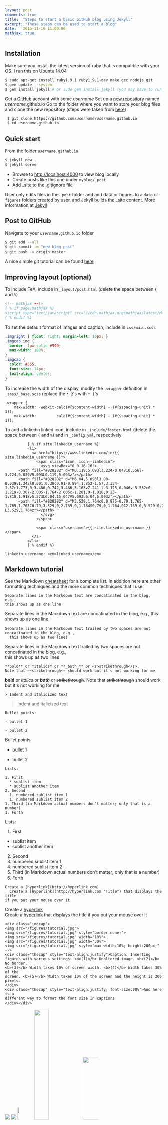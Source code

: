 ```yaml
---
layout: post
comments: true
title:  "Steps to start a basic GitHub blog using Jekyll"
excerpt: "These steps can be used to start a blog"
date:   2015-11-16 11:00:00
mathjax: true
---
```


## Installation
Make sure you install the latest version of ruby that is compatible with your OS. I run this
on Ubuntu 14.04

```bash
$ sudo apt-get install ruby1.9.1 ruby1.9.1-dev make gcc nodejs git
$ gem update --system
$ gem install jekyll # or sudo gem install jekyll (you may have to run this command twice)
```
Get a [GitHub](http://github.com) account with some *username*
Set up a [new repository](https://github.com/new) named *username*.github.io
Go to the folder where you want to store your blog files and clone the new repository (steps were taken from [here](https://pages.github.com/))
</code>

<p><div class="highlight"><pre><code class="language-bash" data-lang="bash"> <span class="nv">$ </span>git clone https://github.com/<em>username</em>/<em>username</em>.github.io
<span class="nv"> $ </span>cd <em>username</em>.github.io </code></pre></div></p>

## Quick start
From the folder <code>*username*.github.io</code>

```bash
$ jekyll new .
$ jekyll serve
```
- Browse to [http://localhost:4000](http://localhost:4000) to view blog locally
- Create posts like this one under `myblog/_post`
- Add _site to the .gitignore file

User only edits files in the `_post` folder and add data or figures to a `data` or `figures` folders created by user, and Jekyll builds the _site content. More information at [Jekyll](http://jekyllrb.com/docs/structure/)

## Post to GitHub
Navigate to your <code>*username*.github.io</code> folder

```bash
$ git add --all
$ git commit -m "new blog post"
$ git push -u origin master
```

A nice simple git tutorial can be found [here](http://rogerdudler.github.io/git-guide/)

## Improving layout (optional)
To include TeX, include in `_layout/post.html` (delete the space between `{` and `%`)

```html
<!-- mathjax --\>
{ % if page.mathjax %}
<script type="text/javascript" src="//cdn.mathjax.org/mathjax/latest/MathJax.js?config=TeX-AMS-MML_HTMLorMML"></script>
{ % endif %}
```
To set the default format of images and caption, include in `css/main.scss` 

```scss
.imgright { float: right; margin-left: 10px; }
.imgcap img {
  border: 1px solid #999;
  max-width: 100%;
}
.imgcap {
  color: #555;
  font-size: 14px;
  text-align: center;
}
```

To increase the width of the display, modify the `.wrapper` definition in  `_sass/_base.scss` replace the `* 2`'s with `* 1`'s

```
.wrapper {
    max-width: -webkit-calc(#{$content-width} - (#{$spacing-unit} * 1));
    max-width:         calc(#{$content-width} - (#{$spacing-unit} * 1));
```

To add a linkedin linked icon, include in `_include/footer.html` (delete the space between `{` and `%`) and in `_config.yml`, respectively

```
          { % if site.linkedin_username %}
          <li>
            <a href="https://www.linkedin.com/in/{{ site.linkedin_username }}">
              <span class="icon  icon--linkedin">
                <svg viewBox="0 0 16 16">
      <path fill="#828282" d="M0.119,5.093l3.224-0.04v10.556l-3.224,0.039V5.093L0.119,5.093z"></path>
      <path fill="#828282" d="M6.04,5.093l3.08-0.039v1.342l0.001,0.38c0.91-0.894,1.852-1.57,3.354-1.57c1.773,0,3.486,0.742,3.486,3.163v7.241 l-3.125,0.046v-5.532c0-1.219-0.307-2.005-1.764-2.005c-1.281,0-1.818,0.23-1.818,1.918v5.573L6.04,15.647V5.093L6.04,5.093z"></path>
      <path fill="#828282" d="M3.529,1.764c0,0.975-0.79,1.765-1.765,1.765C0.79,3.529,0,2.739,0,1.764S0.79,0,1.764,0C2.739,0,3.529,0.79,3.529,1.764 L3.529,1.764z"></path>
                </svg>
              </span>

              <span class="username">{{ site.linkedin_username }}</span>
            </a>
          </li>
          { % endif %}
```

```
linkedin_username: <em>linked_username</em>
```

## Markdown tutorial
See the Markdown [cheatsheet](https://github.com/adam-p/markdown-here/wiki/Markdown-Cheatsheet) for a complete list. In addition here are other formatting techniques and the more common techniques that I use.

```
Separate lines in the Markdown text are concatinated in the blog, e.g.,
this shows up as one line
```

Separate lines in the Markdown text are concatinated in the blog, e.g.,
this shows up as one line

```
Separate lines in the Markdown text trailed by two spaces are not concatinated in the blog, e.g.,  
  this shows up as two lines
```

Separate lines in the Markdown text trailed by two spaces are not concatinated in the blog, e.g.,  
  this shows up as two lines

```
**bold** or *italics* or **_both_** or <s>strikethrough</s>. 
Note that ~~strikethrough~~ should work but it's not working for me
```

**bold** or *italics* or **_both_** or <s>strikethrough</s>. 
Note that ~~strikethrough~~ should work but it's not working for me

```
> Indent and italicized text
```

> Indent and italicized text

```
Bullet points:

- bullet 1

- bullet 2
```

Bullet points:

- bullet 1

- bullet 2

```
Lists:

1. First
  * sublist item
  * sublist another item
2. Second
  1. numbered sublist item 1
  1. numbered sublist item 2
1. Third (in Markdown actual numbers don't matter; only that is a number)
1. Forth
```

Lists:

1. First
  * sublist item
  * sublist another item
2. Second
  1. numbered sublist item 1
  1. numbered sublist item 2
1. Third (in Markdown actual numbers don't matter; only that is a number)
1. Forth

```
Create a [hyperlink](http://hyperlink.com)  
  Create a [hyperlink](http://hyperlink.com "Title") that displays the title 
if you put your mouse over it
```

Create a [hyperlink](http://hyperlink.com)  
  Create a [hyperlink](http://hyperlink.com "Title") that displays the title 
if you put your mouse over it

```
<div class="imgcap">
<img src="/figures/tutorial.jpg">
<img src="/figures/tutorial.jpg" style="border:none;">
<img src="/figures/tutorial.jpg" width="10%">
<img src="/figures/tutorial.jpg" width="30%">
<img src="/figures/tutorial.jpg" style="max-width:10%; height:200px;" -->
<div class="thecap" style="text-align:justify">Caption: Inserting 
figures with various settings: <b>(1)</b> Unaltered image. <b>(2)</b> No border. 
<b>(3)</b> Width takes 10% of screen width. <b>(4)</b> Width takes 30% of the 
screen. <b>(5)</b> Width takes 10% of the screen and the height is 200 pixels.
</div>
<div class="thecap" style="text-align:justify; font-size:90%">And here is a 
different way to format the font size in captions
</div></div>
```

<div class="imgcap">
<img src="/figures/tutorial.jpg">
<img src="/figures/tutorial.jpg" style="border:none;">
<img src="/figures/tutorial.jpg" width="10%">
<img src="/figures/tutorial.jpg" width="30%">
<img src="/figures/tutorial.jpg" style="max-width:10%; height:200px;" -->
<div class="thecap" style="text-align:justify">Caption: Inserting 
figures with various settings: <b>(1)</b> Unaltered image. <b>(2)</b> No border. 
<b>(3)</b> Width takes 10% of screen width. <b>(4)</b> Width takes 30% of the 
screen. <b>(5)</b> Width takes 10% of the screen and the height is 200 pixels.
</div>
<div class="thecap" style="text-align:justify; font-size:90%">And here is a 
different way to format the font size in captions
</div></div>

```
Inline variables `a` and `b` can be used in equations \\( h\_t = \tanh ( a\_{t} b\_{t} ) \\) (requires MathJax--add it to `_layout/post.html`)
```

Inline variables `a` and `b` can be used in equations \\( h\_t = \tanh ( a\_{t} b\_{t} ) \\) (requires MathJax--add it to `_layout/post.html`)

<pre>
```bash
$ cd myblog # simple Bash command
```

```python
def main():
  a = 4 # simply Python code
```

```c
int main() {
  a = 4; // simply C/C++ code
  return 0;
}
```

```javascript
$('.promoted').hide(); // simple Javascript code
```

```
a = 4 -- no language indicated so no synthax highlight here
```
</pre>

```bash
$ cd myblog # simple Bash command
```

```python
def main():
  a = 4 # simply Python code
```

```c
int main() {
  a = 4; // simply C/C++ code
  return 0;
}
```

```javascript
$('.promoted').hide(); // simple Javascript code
```

```
a = 4 -- no language indicated so no synthax highlight here
```

## Further reading
- [Steps](https://pages.github.com/) to create a blog on GitHub
- [Jekyll](https://jekyllrb.com/)
- Karpathy's [switching from Wordpress to Jekyll](http://karpathy.github.io/2014/07/01/switching-to-jekyll/)
- Git tutorials: [atlassian](https://www.atlassian.com/git/tutorials/setting-up-a-repository), [dudler](http://rogerdudler.github.io/git-guide/), [Udacity](https://www.udacity.com/course/how-to-use-git-and-github--ud775) course
